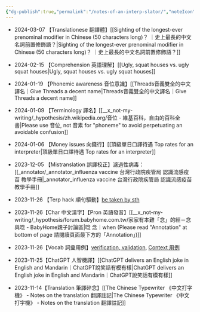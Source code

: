 ```yaml
---
{"dg-publish":true,"permalink":"/notes-of-an-interp-slator/","noteIcon":"2"}
---
```


- 2024-03-07 【Translationese 翻譯體】[[Sighting of the longest-ever prenominal modifier in Chinese (50 characters long)？ ｜史上最長的中文名詞前置修飾語？\|Sighting of the longest-ever prenominal modifier in Chinese (50 characters long)？ ｜史上最長的中文名詞前置修飾語？]]
- 2024-02-15 【Comprehension 英語理解】[[Ugly, squat houses vs. ugly squat houses\|Ugly, squat houses vs. ugly squat houses]]

- 2024-01-19 【Phonemic awareness 音位意識】[[Threads音義雙全的中文譯名｜Give Threads a decent name\|Threads音義雙全的中文譯名｜Give Threads a decent name]]

- 2024-01-09 【Terminology 譯名】[[__x_not-my-writing/_hypothesis/zh.wikipedia.org/音位 - 維基百科，自由的百科全書\|Please use 音位, not 音素 for "phoneme" to avoid perpetuating an avoidable confusion]]

- 2024-01-06 【Money issues 向錢行】[[頂級單日口譯待遇 Top rates for an interpreter\|頂級單日口譯待遇 Top rates for an interpreter]]

- 2023-12-05 【Mistranslation 誤譯校正】濾過性病毒：[[_annotator/_annotator_influenza vaccine 台灣行政院疾管局 認識流感疫苗 教學手冊\|_annotator_influenza vaccine 台灣行政院疾管局 認識流感疫苗 教學手冊]]

- 2023-11-26 【Terp hack 順句驅動】[be taken by sth](https://hyp.is/iDB3zrV-Ee6uhJsOPQ5oBw/www.youtube.com/watch?v=rsrMn5j2lb0)

- 2023-11-26【Char 中文漢字】【Pron 英語發音】[[__x_not-my-writing/_hypothesis/forum.babyhome.com.tw/家家有本難「念」的經－念與唸 - BabyHome親子討論區\|唸 念｜when (Please read "Annotation" at bottom of page 請閱讀頁面最下方的「Annotation」)]]

- 2023-11-26【Vocab 詞彙用例】[verification, validation](https://hyp.is/qmf6gIyHEe6VCoOp0Ods2Q/www.ncbi.nlm.nih.gov/pmc/articles/PMC7156507/), [Context 用例](https://hyp.is/4rUJCoyHEe6Z16MK0912qw/support.apple.com/en-us/HT211856)

- 2023-11-25【ChatGPT 人智機譯】[[ChatGPT delivers an English joke in English and Mandarin｜ChatGPT說笑話有模有樣\|ChatGPT delivers an English joke in English and Mandarin｜ChatGPT說笑話有模有樣]] 

- 2023-11-14【Translation 筆譯碎念】[[The Chinese Typewriter 《中文打字機》 - Notes on the translation 翻譯註記\|The Chinese Typewriter 《中文打字機》 - Notes on the translation 翻譯註記]]